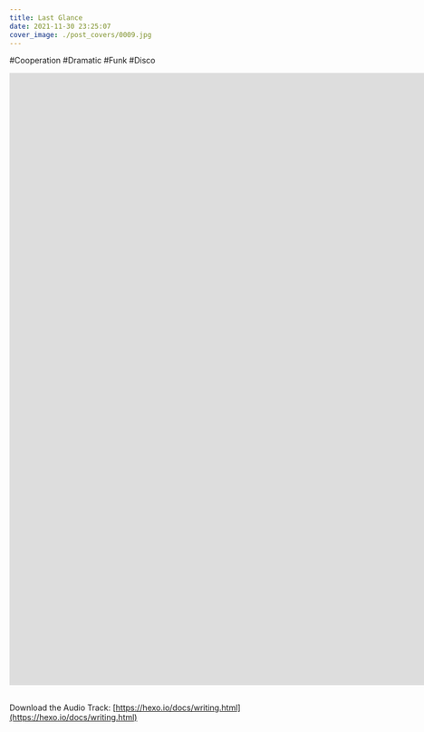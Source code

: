 ```yaml
---
title: Last Glance
date: 2021-11-30 23:25:07
cover_image: ./post_covers/0009.jpg
---
```

#Cooperation #Dramatic #Funk #Disco

<div class="video-container">
    <iframe width="1920" height="1080" src="https://www.youtube.com/embed/DJOr5m7GShw" frameborder="0" allowfullscreen>
    </iframe>
</div>
<br>

Download the Audio Track: [https://hexo.io/docs/writing.html](https://hexo.io/docs/writing.html)


